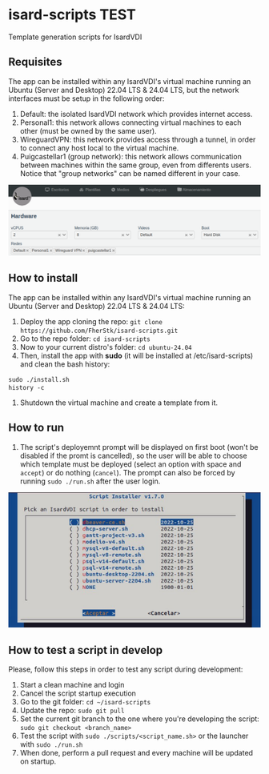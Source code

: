 # isard-scripts TEST
Template generation scripts for IsardVDI 

## Requisites
The app can be installed within any IsardVDI's virtual machine running an Ubuntu (Server and Desktop) 22.04 LTS & 24.04 LTS, but the network interfaces must be setup in the following order:
1. Default: the isolated IsardVDI network which provides internet access.
2. Personal1: this network allows connecting virtual machines to each other (must be owned by the same user).
3. WireguardVPN: this network provides access through a tunnel, in order to connect any host local to the virtual machine.
4. Puigcastellar1 (group network): this network allows communication between machines within the same group, even from differents users. Notice that "group networks" can be named different in your case. 

<p align="center">
  <img src="imgs/tutorial/network.png" />
</p>

## How to install
The app can be installed within any IsardVDI's virtual machine running an Ubuntu (Server and Desktop) 22.04 LTS & 24.04 LTS:

1. Deploy the app cloning the repo: `git clone https://github.com/FherStk/isard-scripts.git`
1. Go to the repo folder: `cd isard-scripts`
1. Now to your current distro's folder: `cd ubuntu-24.04`
1. Then, install the app with **sudo** (it will be installed at /etc/isard-scripts) and clean the bash history:
```
sudo ./install.sh
history -c
```
1. Shutdown the virtual machine and create a template from it. 

## How to run
1. The script's deployemnt prompt will be displayed on first boot (won't be disabled if the promt is cancelled), so the user will be able to choose which template must be deployed (select an option with space and `accept`) or do nothing (`cancel`). The prompt can also be forced by running `sudo ./run.sh` after the user login.

<p align="center">
  <img src="imgs/tutorial/deploy.png" />
</p>



## How to test a script in develop
Please, follow this steps in order to test any script during development:

1. Start a clean machine and login
2. Cancel the script startup execution
3. Go to the git folder: `cd ~/isard-scripts`
4. Update the repo: `sudo git pull`
5. Set the current git branch to the one where you're developing the script: `sudo git checkout <branch_name>`
6. Test the script with `sudo ./scripts/<script_name.sh>` or the launcher with `sudo ./run.sh`
7. When done, perform a pull request and every machine will be updated on startup.
